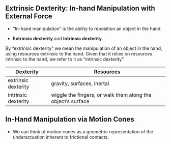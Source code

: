 ## Extrinsic Dexterity: In-hand Manipulation with External Force
* “In-hand manipulation” is the ability to reposition an object in the hand.

* **Extrinsic dexterity** and **Intrinsic dexterity**.

By “extrinsic dexterity” we mean the manipulation of an object in the hand,
using resources extrinsic to the hand.
Given that it relies on resources intrinsic to the hand,
we refer to it as “intrinsic dexterity”.

| Dexterity           | Resources                                                   |
|---------------------|-------------------------------------------------------------|
| extrinsic dexterity | gravity, surfaces, inertal                                  |
| intrinsic dexterity | wiggle the fingers, or walk them along the object’s surface |



## In-Hand Manipulation via Motion Cones
* We can think of motion cones as a geometric representation of 
the underactuation inherent to frictional contacts.



